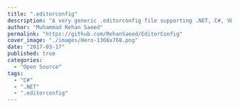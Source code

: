 ```yaml
---
title: ".editorconfig"
description: "A very generic .editorconfig file supporting .NET, C#, VB and web technologies."
author: "Muhammad Rehan Saeed"
permalink: "https://github.com/RehanSaeed/EditorConfig"
cover_image: "./images/Hero-1366x768.png"
date: "2017-03-17"
published: true
categories:
  - "Open Source"
tags:
  - "C#"
  - ".NET"
  - ".editorconfig"
---
```

